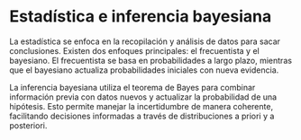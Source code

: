 # Estadística e inferencia bayesiana
La estadística se enfoca en la recopilación y análisis de datos para sacar conclusiones. Existen dos enfoques principales: el frecuentista y el bayesiano. El frecuentista se basa en probabilidades a largo plazo, mientras que el bayesiano actualiza probabilidades iniciales con nueva evidencia.

La inferencia bayesiana utiliza el teorema de Bayes para combinar información previa con datos nuevos y actualizar la probabilidad de una hipótesis. Esto permite manejar la incertidumbre de manera coherente, facilitando decisiones informadas a través de distribuciones a priori y a posteriori.
